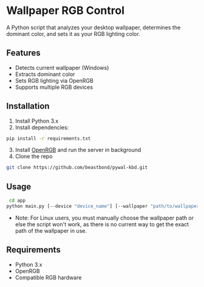# Wallpaper RGB Control

A Python script that analyzes your desktop wallpaper, determines the dominant color, and sets it as your RGB lighting color.

## Features

- Detects current wallpaper (Windows)
- Extracts dominant color
- Sets RGB lighting via OpenRGB
- Supports multiple RGB devices

## Installation

1. Install Python 3.x
2. Install dependencies:
```sh
pip install -r requirements.txt
```
3. Install [OpenRGB](https://openrgb.org/) and run the server in background
4. Clone the repo
```sh
git clone https://github.com/beastbond/pywal-kbd.git
```

## Usage
 ```sh
  cd app
 python main.py [--device "device_name"] [--wallpaper "path/to/wallpaper.jpg"]
  ```
- Note:
For Linux users, you must manually choose the wallpaper path or else the script won't work, as there is no current way to get the exact path of the wallpaper in use.
## Requirements

- Python 3.x
- OpenRGB
- Compatible RGB hardware
